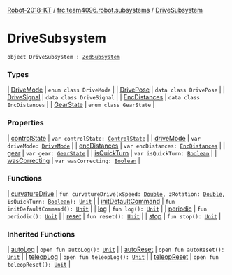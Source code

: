 [Robot-2018-KT](../../index.md) / [frc.team4096.robot.subsystems](../index.md) / [DriveSubsystem](./index.md)

# DriveSubsystem

`object DriveSubsystem : `[`ZedSubsystem`](../../frc.team4096.engine.wpi/-zed-subsystem/index.md)

### Types

| [DriveMode](-drive-mode/index.md) | `enum class DriveMode` |
| [DrivePose](-drive-pose/index.md) | `data class DrivePose` |
| [DriveSignal](-drive-signal/index.md) | `data class DriveSignal` |
| [EncDistances](-enc-distances/index.md) | `data class EncDistances` |
| [GearState](-gear-state/index.md) | `enum class GearState` |

### Properties

| [controlState](control-state.md) | `var controlState: `[`ControlState`](../../frc.team4096.engine.motion.util/-control-state/index.md) |
| [driveMode](drive-mode.md) | `var driveMode: `[`DriveMode`](-drive-mode/index.md) |
| [encDistances](enc-distances.md) | `var encDistances: `[`EncDistances`](-enc-distances/index.md) |
| [gear](gear.md) | `var gear: `[`GearState`](-gear-state/index.md) |
| [isQuickTurn](is-quick-turn.md) | `var isQuickTurn: `[`Boolean`](https://kotlinlang.org/api/latest/jvm/stdlib/kotlin/-boolean/index.html) |
| [wasCorrecting](was-correcting.md) | `var wasCorrecting: `[`Boolean`](https://kotlinlang.org/api/latest/jvm/stdlib/kotlin/-boolean/index.html) |

### Functions

| [curvatureDrive](curvature-drive.md) | `fun curvatureDrive(xSpeed: `[`Double`](https://kotlinlang.org/api/latest/jvm/stdlib/kotlin/-double/index.html)`, zRotation: `[`Double`](https://kotlinlang.org/api/latest/jvm/stdlib/kotlin/-double/index.html)`, isQuickTurn: `[`Boolean`](https://kotlinlang.org/api/latest/jvm/stdlib/kotlin/-boolean/index.html)`): `[`Unit`](https://kotlinlang.org/api/latest/jvm/stdlib/kotlin/-unit/index.html) |
| [initDefaultCommand](init-default-command.md) | `fun initDefaultCommand(): `[`Unit`](https://kotlinlang.org/api/latest/jvm/stdlib/kotlin/-unit/index.html) |
| [log](log.md) | `fun log(): `[`Unit`](https://kotlinlang.org/api/latest/jvm/stdlib/kotlin/-unit/index.html) |
| [periodic](periodic.md) | `fun periodic(): `[`Unit`](https://kotlinlang.org/api/latest/jvm/stdlib/kotlin/-unit/index.html) |
| [reset](reset.md) | `fun reset(): `[`Unit`](https://kotlinlang.org/api/latest/jvm/stdlib/kotlin/-unit/index.html) |
| [stop](stop.md) | `fun stop(): `[`Unit`](https://kotlinlang.org/api/latest/jvm/stdlib/kotlin/-unit/index.html) |

### Inherited Functions

| [autoLog](../../frc.team4096.engine.wpi/-zed-subsystem/auto-log.md) | `open fun autoLog(): `[`Unit`](https://kotlinlang.org/api/latest/jvm/stdlib/kotlin/-unit/index.html) |
| [autoReset](../../frc.team4096.engine.wpi/-zed-subsystem/auto-reset.md) | `open fun autoReset(): `[`Unit`](https://kotlinlang.org/api/latest/jvm/stdlib/kotlin/-unit/index.html) |
| [teleopLog](../../frc.team4096.engine.wpi/-zed-subsystem/teleop-log.md) | `open fun teleopLog(): `[`Unit`](https://kotlinlang.org/api/latest/jvm/stdlib/kotlin/-unit/index.html) |
| [teleopReset](../../frc.team4096.engine.wpi/-zed-subsystem/teleop-reset.md) | `open fun teleopReset(): `[`Unit`](https://kotlinlang.org/api/latest/jvm/stdlib/kotlin/-unit/index.html) |

